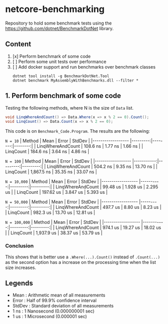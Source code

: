 # netcore-benchmarking

Repository to hold some benchmark tests using the https://github.com/dotnet/BenchmarkDotNet library.

## Content

1. [x] Perform benchmark of some code
2. [ ] Perform some unit tests over performance
3. [ ] Add docker support and run benchmarks over benchmark classes
    ```console
    dotnet tool install -g BenchmarkDotNet.Tool
    dotnet benchmark MyAssemblyWithBenchmarks.dll --filter *
    ```

## 1. Perform benchmark of some code

Testing the following methods, where N is the size of `Data` list.
```csharp
void LinqWhereAndCount() => Data.Where(x => x % 2 == 0).Count();
void LinqCount() => Data.Count(x => x % 2 == 0);
```

This code is on `Benchmark_Code.Program`. The results are the following:

`N = 10`
|            Method |     Mean |   Error |  StdDev |
|------------------ |---------:|--------:|--------:|
| LinqWhereAndCount | 108.6 ns | 1.77 ns | 1.66 ns |
|         LinqCount | 184.6 ns | 3.64 ns | 4.86 ns |


`N = 100`
|            Method |       Mean |    Error |   StdDev |
|------------------ |-----------:|---------:|---------:|
| LinqWhereAndCount |   504.2 ns |  9.35 ns | 13.70 ns |
|         LinqCount | 1,867.5 ns | 35.35 ns | 33.07 ns |


`N = 10,000`
|            Method |      Mean |    Error |   StdDev |
|------------------ |----------:|---------:|---------:|
| LinqWhereAndCount |  99.48 us | 1.928 us | 2.295 us |
|         LinqCount | 197.62 us | 3.847 us | 5.393 us |


`N = 50,000`
|            Method |     Mean |    Error |   StdDev |
|------------------ |---------:|---------:|---------:|
| LinqWhereAndCount | 497.7 us |  8.80 us |  8.23 us |
|         LinqCount | 982.3 us | 13.70 us | 12.81 us |


`N = 100,000`
|            Method |       Mean |    Error |   StdDev |
|------------------ |-----------:|---------:|---------:|
| LinqWhereAndCount |   974.1 us | 19.27 us | 18.02 us |
|         LinqCount | 1,937.9 us | 38.37 us | 53.79 us |

### Conclusion
This shows that is better use a `.Where(...).Count()` instead of `.Count(...)` as the second option has a increase on the processing time when the list size increases.


## Legends
- Mean   : Arithmetic mean of all measurements
- Error  : Half of 99.9% confidence interval
- StdDev : Standard deviation of all measurements
- 1 ns   : 1 Nanosecond (0.000000001 sec)
- 1 us   : 1 Microsecond (0.000001 sec)